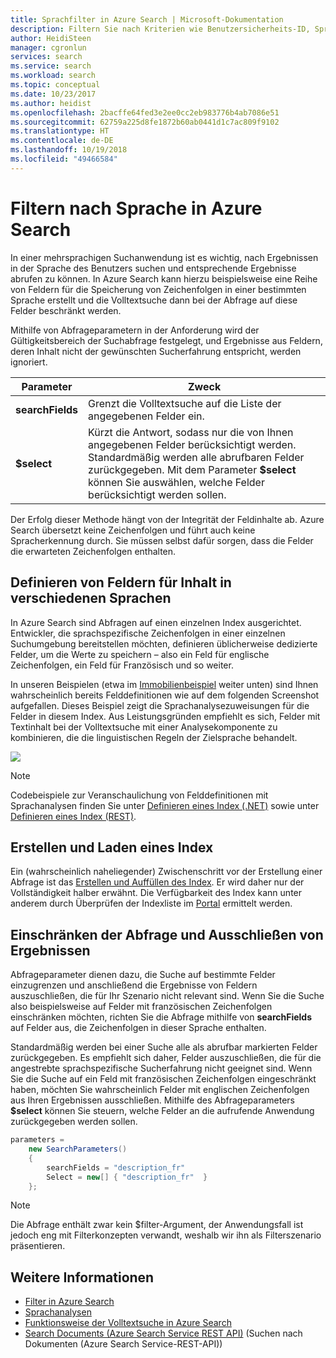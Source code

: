 ```yaml
---
title: Sprachfilter in Azure Search | Microsoft-Dokumentation
description: Filtern Sie nach Kriterien wie Benutzersicherheits-ID, Sprache, geografischem Standort oder numerischen Werten, um Suchergebnisse bei Abfragen in Azure Search (in Microsoft Azure gehosteter Cloudsuchdienst) einzugrenzen.
author: HeidiSteen
manager: cgronlun
services: search
ms.service: search
ms.workload: search
ms.topic: conceptual
ms.date: 10/23/2017
ms.author: heidist
ms.openlocfilehash: 2bacffe64fed3e2ee0cc2eb983776b4ab7086e51
ms.sourcegitcommit: 62759a225d8fe1872b60ab0441d1c7ac809f9102
ms.translationtype: HT
ms.contentlocale: de-DE
ms.lasthandoff: 10/19/2018
ms.locfileid: "49466584"
---
```

# <a name="how-to-filter-by-language-in-azure-search"></a>Filtern nach Sprache in Azure Search 

In einer mehrsprachigen Suchanwendung ist es wichtig, nach Ergebnissen in der Sprache des Benutzers suchen und entsprechende Ergebnisse abrufen zu können. In Azure Search kann hierzu beispielsweise eine Reihe von Feldern für die Speicherung von Zeichenfolgen in einer bestimmten Sprache erstellt und die Volltextsuche dann bei der Abfrage auf diese Felder beschränkt werden.

Mithilfe von Abfrageparametern in der Anforderung wird der Gültigkeitsbereich der Suchabfrage festgelegt, und Ergebnisse aus Feldern, deren Inhalt nicht der gewünschten Sucherfahrung entspricht, werden ignoriert.

| Parameter | Zweck |
|-----------|--------------|
| **searchFields** | Grenzt die Volltextsuche auf die Liste der angegebenen Felder ein. |
| **$select** | Kürzt die Antwort, sodass nur die von Ihnen angegebenen Felder berücksichtigt werden. Standardmäßig werden alle abrufbaren Felder zurückgegeben. Mit dem Parameter **$select** können Sie auswählen, welche Felder berücksichtigt werden sollen. |

Der Erfolg dieser Methode hängt von der Integrität der Feldinhalte ab. Azure Search übersetzt keine Zeichenfolgen und führt auch keine Spracherkennung durch. Sie müssen selbst dafür sorgen, dass die Felder die erwarteten Zeichenfolgen enthalten.

## <a name="define-fields-for-content-in-different-languages"></a>Definieren von Feldern für Inhalt in verschiedenen Sprachen

In Azure Search sind Abfragen auf einen einzelnen Index ausgerichtet. Entwickler, die sprachspezifische Zeichenfolgen in einer einzelnen Suchumgebung bereitstellen möchten, definieren üblicherweise dedizierte Felder, um die Werte zu speichern – also ein Feld für englische Zeichenfolgen, ein Feld für Französisch und so weiter. 

In unseren Beispielen (etwa im [Immobilienbeispiel](search-get-started-portal.md) weiter unten) sind Ihnen wahrscheinlich bereits Felddefinitionen wie auf dem folgenden Screenshot aufgefallen. Dieses Beispiel zeigt die Sprachanalysezuweisungen für die Felder in diesem Index. Aus Leistungsgründen empfiehlt es sich, Felder mit Textinhalt bei der Volltextsuche mit einer Analysekomponente zu kombinieren, die die linguistischen Regeln der Zielsprache behandelt.

  ![](./media/search-filters-language/lang-fields.png)

> [!Note]
> Codebeispiele zur Veranschaulichung von Felddefinitionen mit Sprachanalysen finden Sie unter [Definieren eines Index (.NET)](https://docs.microsoft.com/azure/search/search-create-index-dotnet#define-your-azure-search-index) sowie unter [Definieren eines Index (REST)](https://docs.microsoft.com/azure/search/search-create-index-rest-api#define-your-azure-search-index-using-well-formed-json).

## <a name="build-and-load-an-index"></a>Erstellen und Laden eines Index

Ein (wahrscheinlich naheliegender) Zwischenschritt vor der Erstellung einer Abfrage ist das [Erstellen und Auffüllen des Index](https://docs.microsoft.com/azure/search/search-create-index-dotnet#create-the-index). Er wird daher nur der Vollständigkeit halber erwähnt. Die Verfügbarkeit des Index kann unter anderem durch Überprüfen der Indexliste im [Portal](https://portal.azure.com) ermittelt werden.

## <a name="constrain-the-query-and-trim-results"></a>Einschränken der Abfrage und Ausschließen von Ergebnissen

Abfrageparameter dienen dazu, die Suche auf bestimmte Felder einzugrenzen und anschließend die Ergebnisse von Feldern auszuschließen, die für Ihr Szenario nicht relevant sind. Wenn Sie die Suche also beispielsweise auf Felder mit französischen Zeichenfolgen einschränken möchten, richten Sie die Abfrage mithilfe von **searchFields** auf Felder aus, die Zeichenfolgen in dieser Sprache enthalten. 

Standardmäßig werden bei einer Suche alle als abrufbar markierten Felder zurückgegeben. Es empfiehlt sich daher, Felder auszuschließen, die für die angestrebte sprachspezifische Sucherfahrung nicht geeignet sind. Wenn Sie die Suche auf ein Feld mit französischen Zeichenfolgen eingeschränkt haben, möchten Sie wahrscheinlich Felder mit englischen Zeichenfolgen aus Ihren Ergebnissen ausschließen. Mithilfe des Abfrageparameters **$select** können Sie steuern, welche Felder an die aufrufende Anwendung zurückgegeben werden sollen.

```csharp
parameters =
    new SearchParameters()
    {
        searchFields = "description_fr" 
        Select = new[] { "description_fr"  }
    };
```
> [!Note]
> Die Abfrage enthält zwar kein $filter-Argument, der Anwendungsfall ist jedoch eng mit Filterkonzepten verwandt, weshalb wir ihn als Filterszenario präsentieren.

## <a name="see-also"></a>Weitere Informationen

+ [Filter in Azure Search](search-filters.md)
+ [Sprachanalysen](https://docs.microsoft.com/rest/api/searchservice/language-support)
+ [Funktionsweise der Volltextsuche in Azure Search](search-lucene-query-architecture.md)
+ [Search Documents (Azure Search Service REST API)](https://docs.microsoft.com/rest/api/searchservice/search-documents) (Suchen nach Dokumenten (Azure Search Service-REST-API))

